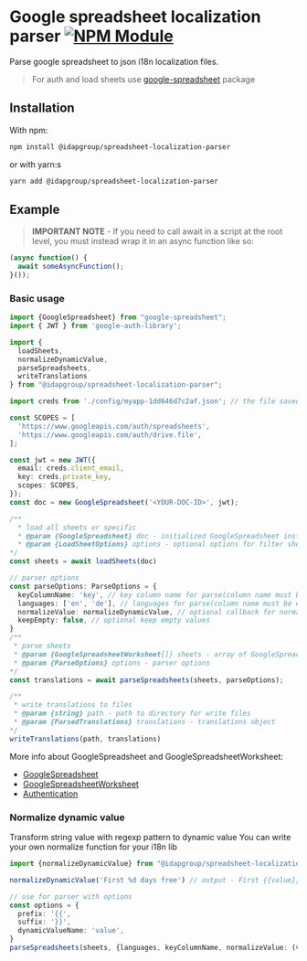 # Google spreadsheet localization parser [![NPM Module](https://img.shields.io/npm/v/@idapgroup/spreadsheet-localization-parser.svg)](https://www.npmjs.com/package/@idapgroup/spreadsheet-localization-parser)

Parse google spreadsheet to json i18n localization files.

> For auth and load sheets use [google-spreadsheet](https://www.npmjs.com/package/google-spreadsheet) package

## Installation
With npm:
``` sh
npm install @idapgroup/spreadsheet-localization-parser
``` 
or with yarn:s
```sh
yarn add @idapgroup/spreadsheet-localization-parser
```

## Example
> **IMPORTANT NOTE** - If you need to call await in a script at the root level, you must instead wrap it in an async function like so:

```typescript
(async function() {
  await someAsyncFunction();
}());
````
### Basic usage

```typescript
import {GoogleSpreadsheet} from "google-spreadsheet";
import { JWT } from 'google-auth-library';

import {
  loadSheets,
  normalizeDynamicValue,
  parseSpreadsheets,
  writeTranslations
} from "@idapgroup/spreadsheet-localization-parser";

import creds from './config/myapp-1dd646d7c2af.json'; // the file saved above

const SCOPES = [
  'https://www.googleapis.com/auth/spreadsheets',
  'https://www.googleapis.com/auth/drive.file',
];

const jwt = new JWT({
  email: creds.client_email,
  key: creds.private_key,
  scopes: SCOPES,
});
const doc = new GoogleSpreadsheet('<YOUR-DOC-ID>', jwt);

/**
  * load all sheets or specific
  * @param {GoogleSpreadsheet} doc - initialized GoogleSpreadsheet instance 
  * @param {LoadSheetOptions} options - optional options for filter sheets by title, id or index
*/
const sheets = await loadSheets(doc)

// parser options
const parseOptions: ParseOptions = {
  keyColumnName: 'key', // key column name for parse(column name must be equal to this key)
  languages: ['en', 'de'], // languages for parse(column name must be equal to language)
  normalizeValue: normalizeDynamicValue, // optional callback for normalize dynamic value by you i18n lib rules
  keepEmpty: false, // optional keep empty values
}
/**
 * parse sheets
 * @param {GoogleSpreadsheetWorksheet[]} sheets - array of GoogleSpreadsheetWorksheet instances
 * @param {ParseOptions} options - parser options 
*/
const translations = await parseSpreadsheets(sheets, parseOptions);

/**
 * write translations to files
 * @param {string} path - path to directory for write files
 * @param {ParsedTranslations} translations - translations object
*/
writeTranslations(path, translations)


```

More info about GoogleSpreadsheet and GoogleSpreadsheetWorksheet:
- [GoogleSpreadsheet](https://theoephraim.github.io/node-google-spreadsheet/#/classes/google-spreadsheet)
- [GoogleSpreadsheetWorksheet](https://theoephraim.github.io/node-google-spreadsheet/#/classes/google-spreadsheet-worksheet)
- [Authentication](https://theoephraim.github.io/node-google-spreadsheet/#/getting-started/authentication)

### Normalize dynamic value

Transform string value with regexp pattern to dynamic value
You can write your own normalize function for your i18n lib

```typescript
import {normalizeDynamicValue} from "@idapgroup/spreadsheet-localization-parser";

normalizeDynamicValue('First %d days free') // output - First {{value}} days free

// use for parser with options
const options = {
  prefix: '{{',
  suffix: '}}',
  dynamicValueName: 'value',
}
parseSpreadsheets(sheets, {languages, keyColumnName, normalizeValue: (value) =>  normalizeDynamicValue(value, options)})
````


